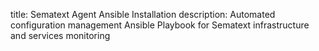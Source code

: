 title: Sematext Agent Ansible Installation
description: Automated configuration management Ansible Playbook for Sematext infrastructure and services monitoring


